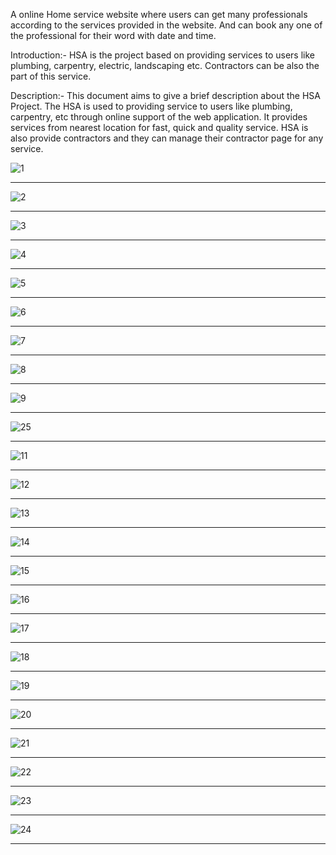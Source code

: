 A online Home service website where users can get many professionals according to the services provided in the website. And can book any one of the professional for their word with date and time.

Introduction:-
	HSA is the project based on providing services to users like plumbing, carpentry, electric, landscaping etc. Contractors can be also the part of this service.
 
 Description:-
This document aims to give a brief description about the HSA Project. The HSA is used to providing service to users like plumbing, carpentry, etc through online support of the web application. It provides services from nearest location for fast, quick and quality service. HSA is also provide contractors and they can manage their contractor page for any service.
	

![1](https://github.com/gohilrahulv/HomeServiceAgency/assets/118652650/2fbbec3d-8716-4827-ad6d-d27ecb1da561)
************************************************************************************************************
![2](https://github.com/gohilrahulv/HomeServiceAgency/assets/118652650/0533dcbc-fb29-41a2-acce-467ca4c7fb47)
************************************************************************************************************
![3](https://github.com/gohilrahulv/HomeServiceAgency/assets/118652650/b1db2980-f355-4e0d-9e33-06bac558781c)
************************************************************************************************************
![4](https://github.com/gohilrahulv/HomeServiceAgency/assets/118652650/21a6d6d5-370d-4057-a6b6-f2d760e5b348)
************************************************************************************************************
![5](https://github.com/gohilrahulv/HomeServiceAgency/assets/118652650/da55da42-22d8-4b1a-a445-0c85eded2508)
************************************************************************************************************
![6](https://github.com/gohilrahulv/HomeServiceAgency/assets/118652650/b47475fd-2b57-4501-8210-c9c65330f970)
************************************************************************************************************
![7](https://github.com/gohilrahulv/HomeServiceAgency/assets/118652650/c4c3ff78-4d0e-4838-9621-63399fc5ff1d)
************************************************************************************************************
![8](https://github.com/gohilrahulv/HomeServiceAgency/assets/118652650/eca04ff6-86ab-41d2-9ea0-0ca27471b5ee)
************************************************************************************************************
![9](https://github.com/gohilrahulv/HomeServiceAgency/assets/118652650/5b8f2257-1b39-4437-ba7c-6bafd25f46df)
************************************************************************************************************
![25](https://github.com/gohilrahulv/Java-Workspace-/assets/118652650/8e67086e-17d3-4877-b878-bab731360966)
************************************************************************************************************
![11](https://github.com/gohilrahulv/HomeServiceAgency/assets/118652650/56c2f722-c1c1-419d-8183-361be90ffa4e)
************************************************************************************************************
![12](https://github.com/gohilrahulv/HomeServiceAgency/assets/118652650/d9186e4a-c5ee-41de-905b-2aa74040439c)
************************************************************************************************************
![13](https://github.com/gohilrahulv/HomeServiceAgency/assets/118652650/deba4f91-c2f6-4e9b-95fa-99ea8fe1f650)
************************************************************************************************************
![14](https://github.com/gohilrahulv/HomeServiceAgency/assets/118652650/e90b1add-6317-45c8-ba19-5f4951f93fa6)
************************************************************************************************************
![15](https://github.com/gohilrahulv/HomeServiceAgency/assets/118652650/60bd6e50-1b3b-4951-b999-77e28d964a21)
************************************************************************************************************
![16](https://github.com/gohilrahulv/HomeServiceAgency/assets/118652650/81e0772a-c10c-4f00-a2fb-95eb305c0cee)
************************************************************************************************************
![17](https://github.com/gohilrahulv/HomeServiceAgency/assets/118652650/10084b24-b593-4c59-abb6-5354000f5b7a)
************************************************************************************************************
![18](https://github.com/gohilrahulv/HomeServiceAgency/assets/118652650/15e5e65f-c533-4e75-9db5-a729f438c9f0)
************************************************************************************************************
![19](https://github.com/gohilrahulv/HomeServiceAgency/assets/118652650/ac880ae6-826a-4312-a4e8-064ce72c79aa)
************************************************************************************************************
![20](https://github.com/gohilrahulv/HomeServiceAgency/assets/118652650/7bd8bcef-6778-4045-821f-7c3e6336955f)
************************************************************************************************************
![21](https://github.com/gohilrahulv/HomeServiceAgency/assets/118652650/22217fe3-418f-4426-9e97-4d40c92b3203)
************************************************************************************************************
![22](https://github.com/gohilrahulv/HomeServiceAgency/assets/118652650/76ae3b8c-edb6-4ea7-b5f9-27ab6f59f601)
************************************************************************************************************
![23](https://github.com/gohilrahulv/HomeServiceAgency/assets/118652650/3b89f4c3-89c0-49a0-be25-04cd86800c52)
************************************************************************************************************
![24](https://github.com/gohilrahulv/HomeServiceAgency/assets/118652650/a5311e3b-3603-4945-9ad8-1c1ff8cde101)
************************************************************************************************************










